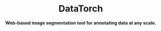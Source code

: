 <h1 align="center">
  DataTorch
</h1>
<h4 align="center">Web-based image segmentation tool for annotating data at any scale.</h4>
